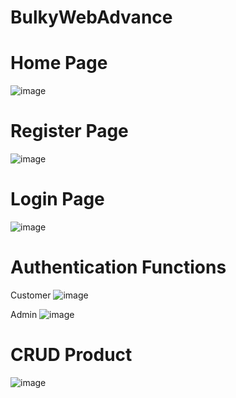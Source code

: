 # BulkyWebAdvance

# Home Page
![image](https://github.com/JustEmty/BulkyWebAdvance/assets/94843952/ab17f929-09ea-41f1-b910-4a150c1937d1)

# Register Page
![image](https://github.com/JustEmty/BulkyWebAdvance/assets/94843952/2eaba4ff-16f2-4fb7-abfc-726f768db9fe)

# Login Page
![image](https://github.com/JustEmty/BulkyWebAdvance/assets/94843952/dc3ad4cb-950f-430e-9d03-34d7c36e3d93)

# Authentication Functions
Customer
![image](https://github.com/JustEmty/BulkyWebAdvance/assets/94843952/4ab6528f-2877-489e-9d35-6de96398453d)

Admin
![image](https://github.com/JustEmty/BulkyWebAdvance/assets/94843952/c91e73ef-8fcb-4227-8402-ab1d9574b5c5)

# CRUD Product
![image](https://github.com/JustEmty/BulkyWebAdvance/assets/94843952/96ef642a-68f3-495d-b185-cd32f8824483)
